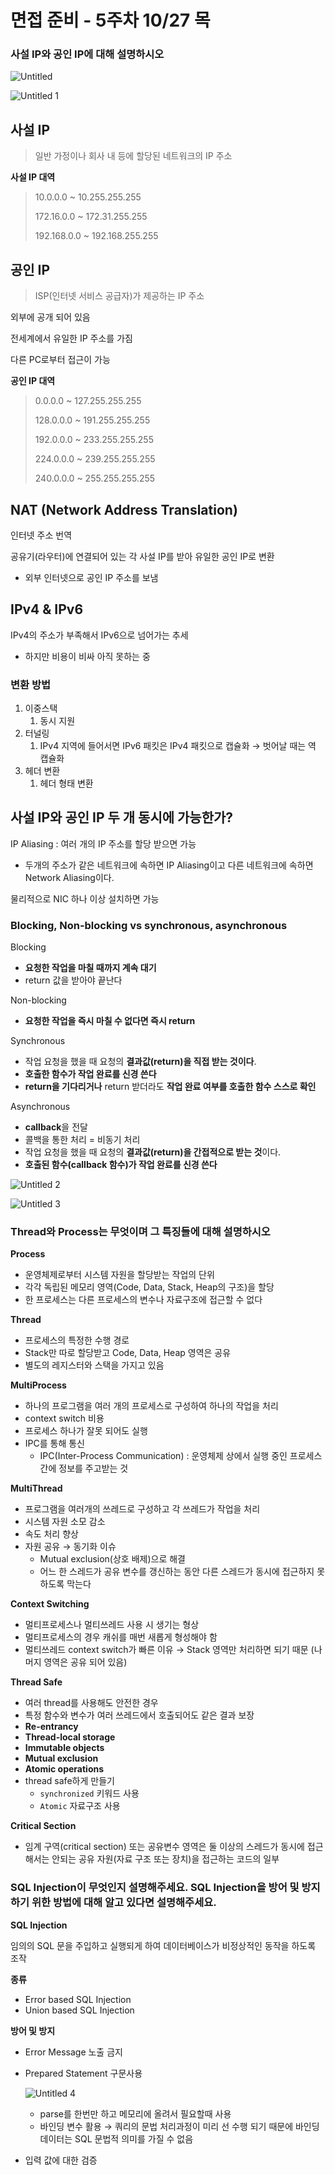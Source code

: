 # 면접 준비 - 5주차 10/27 목

### 사설 IP와 공인 IP에 대해 설명하시오

![Untitled](https://user-images.githubusercontent.com/61227459/198285663-24c9f18a-d66c-4256-88e7-37e3bcba933e.png)

![Untitled 1](https://user-images.githubusercontent.com/61227459/198285636-fd99f824-32e1-4ea2-937a-86130f0dc0a5.png)

## 사설 IP

> 일반 가정이나 회사 내 등에 할당된 네트워크의 IP 주소
> 

**사설 IP 대역**

> 10.0.0.0 ~ 10.255.255.255
> 
> 
> 172.16.0.0 ~ 172.31.255.255
> 
> 192.168.0.0 ~ 192.168.255.255
> 

## 공인 IP

> ISP(인터넷 서비스 공급자)가 제공하는 IP 주소
> 

외부에 공개 되어 있음

전세계에서 유일한 IP 주소를 가짐

다른 PC로부터 접근이 가능

**공인 IP 대역**

> 0.0.0.0 ~ 127.255.255.255
> 
> 
> 128.0.0.0 ~ 191.255.255.255
> 
> 192.0.0.0 ~ 233.255.255.255
> 
> 224.0.0.0 ~ 239.255.255.255
> 
> 240.0.0.0 ~ 255.255.255.255
> 

## NAT (Network Address Translation)

인터넷 주소 번역

공유기(라우터)에 연결되어 있는 각 사설 IP를 받아 유일한 공인 IP로 변환

- 외부 인터넷으로 공인 IP 주소를 보냄

## IPv4 & IPv6

IPv4의 주소가 부족해서 IPv6으로 넘어가는 추세

- 하지만 비용이 비싸 아직 못하는 중

### 변환 방법

1. 이중스택
    1. 동시 지원
2. 터널링
    1. IPv4 지역에 들어서면 IPv6 패킷은 IPv4 패킷으로 캡슐화 → 벗어날 때는 역 캡슐화
3. 헤더 변환
    1. 헤더 형태 변환

## 사설 IP와 공인 IP 두 개 동시에 가능한가?

IP Aliasing : 여러 개의 IP 주소를 할당 받으면 가능

- 두개의 주소가 같은 네트워크에 속하면 IP Aliasing이고 다른 네트워크에 속하면 Network Aliasing이다.

물리적으로 NIC 하나 이상 설치하면 가능

### Blocking, Non-blocking vs synchronous, asynchronous

Blocking

- **요청한 작업을 마칠 때까지 계속 대기**
- return 값을 받아야 끝난다

Non-blocking

- **요청한 작업을 즉시 마칠 수 없다면 즉시 return**

Synchronous

- 작업 요청을 했을 때 요청의 **결과값(return)을 직접 받는 것이다**.
- **호출한 함수가 작업 완료를 신경 쓴다**
- **return을 기다리거나** return 받더라도 **작업 완료 여부를 호출한 함수 스스로 확인**

Asynchronous

- **callback**을 전달
- 콜백을 통한 처리 = 비동기 처리
- 작업 요청을 했을 때 요청의 **결과값(return)을 간접적으로 받는 것**이다.
- **호출된 함수(callback 함수)가 작업 완료를 신경 쓴다**

![Untitled 2](https://user-images.githubusercontent.com/61227459/198285642-8f51eeb3-3733-42a1-aaeb-da8b1e8afcf5.png)

![Untitled 3](https://user-images.githubusercontent.com/61227459/198285651-6106b4b2-3234-4717-88b6-6378b1f1a2ac.png)

### Thread와 Process는 무엇이며 그 특징들에 대해 설명하시오

**Process**

- 운영체제로부터 시스템 자원을 할당받는 작업의 단위
- 각각 독립된 메모리 영역(Code, Data, Stack, Heap의 구조)을 할당
- 한 프로세스는 다른 프로세스의 변수나 자료구조에 접근할 수 없다

**Thread**

- 프로세스의 특정한 수행 경로
- Stack만 따로 할당받고 Code, Data, Heap 영역은 공유
- 별도의 레지스터와 스택을 가지고 있음

**MultiProcess**

- 하나의 프로그램을 여러 개의 프로세스로 구성하여 하나의 작업을 처리
- context switch 비용
- 프로세스 하나가 잘못 되어도 실행
- IPC를 통해 통신
    - IPC(Inter-Process Communication) : 운영체제 상에서 실행 중인 프로세스 간에 정보를 주고받는 것

**MultiThread**

- 프로그램을 여러개의 쓰레드로 구성하고 각 쓰레드가 작업을 처리
- 시스템 자원 소모 감소
- 속도 처리 향상
- 자원 공유 → 동기화 이슈
    - Mutual exclusion(상호 배제)으로 해결
    - 어느 한 스레드가 공유 변수를 갱신하는 동안 다른 스레드가 동시에 접근하지 못하도록 막는다

**Context Switching**

- 멀티프로세스나 멀티쓰레드 사용 시 생기는 형상
- 멀티프로세스의 경우 캐쉬를 매번 새롭게 형성해야 함
- 멀티쓰레드 context switch가 빠른 이유 → Stack 영역만 처리하면 되기 때문 (나머지 영역은 공유 되어 있음)

**Thread Safe**

- 여러 thread를 사용해도 안전한 경우
- 특정 함수와 변수가 여러 쓰레드에서 호출되어도 같은 결과 보장
- ****Re-entrancy****
- ****Thread-local storage****
- ****Immutable objects****
- ****Mutual exclusion****
- ****Atomic operations****
- thread safe하게 만들기
    - `synchronized` 키워드 사용
    - `Atomic` 자료구조 사용

**Critical Section**

- 임계 구역(critical section) 또는 공유변수 영역은 둘 이상의 스레드가 동시에 접근해서는 안되는 공유 자원(자료 구조 또는 장치)을 접근하는 코드의 일부

### **SQL Injection이 무엇인지 설명해주세요. SQL Injection을 방어 및 방지하기 위한 방법에 대해 알고 있다면 설명해주세요.**

**SQL Injection**

임의의 SQL 문을 주입하고 실행되게 하여 데이터베이스가 비정상적인 동작을 하도록 조작

**종류**

- Error based SQL Injection
- Union based SQL Injection

**방어 및 방지**

- Error Message 노출 금지
- Prepared Statement 구문사용
    
    ![Untitled 4](https://user-images.githubusercontent.com/61227459/198285659-a41eef6f-d19b-4042-9667-3f9fe444a1de.png)

    - parse를 한번만 하고 메모리에 올려서 필요할때 사용
    - 바인딩 변수 활용 → 쿼리의 문법 처리과정이 미리 선 수행 되기 때문에 바인딩 데이터는 SQL 문법적 의미를 가질 수 없음
- 입력 값에 대한 검증
